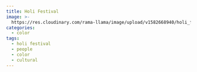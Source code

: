 ```yaml
---
title: Holi Festival
image: >-
  https://res.cloudinary.com/rama-llama/image/upload/v1582668940/holi_festival_h3rykf.jpg
categories:
  - color
tags:
  - holi festival
  - people
  - color
  - cultural
---
```


